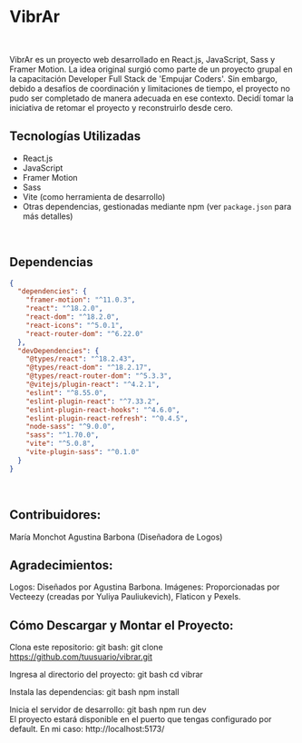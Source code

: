 # VibrAr
<br/>

VibrAr es un proyecto web desarrollado en React.js, JavaScript, Sass y Framer Motion. La idea original surgió como parte de un proyecto grupal en la capacitación Developer Full Stack de 'Empujar Coders'. Sin embargo, debido a desafíos de coordinación y limitaciones de tiempo, el proyecto no pudo ser completado de manera adecuada en ese contexto. Decidí tomar la iniciativa de retomar el proyecto y reconstruirlo desde cero.
<br/>

## Tecnologías Utilizadas
- React.js
- JavaScript
- Framer Motion
- Sass
- Vite (como herramienta de desarrollo)
- Otras dependencias, gestionadas mediante npm (ver `package.json` para más detalles)
<br/>

## Dependencias

```json
{
  "dependencies": {
    "framer-motion": "^11.0.3",
    "react": "^18.2.0",
    "react-dom": "^18.2.0",
    "react-icons": "^5.0.1",
    "react-router-dom": "^6.22.0"
  },
  "devDependencies": {
    "@types/react": "^18.2.43",
    "@types/react-dom": "^18.2.17",
    "@types/react-router-dom": "^5.3.3",
    "@vitejs/plugin-react": "^4.2.1",
    "eslint": "^8.55.0",
    "eslint-plugin-react": "^7.33.2",
    "eslint-plugin-react-hooks": "^4.6.0",
    "eslint-plugin-react-refresh": "^0.4.5",
    "node-sass": "^9.0.0",
    "sass": "^1.70.0",
    "vite": "^5.0.8",
    "vite-plugin-sass": "^0.1.0"
  }
}
```
<br/>

## Contribuidores:
María Monchot
Agustina Barbona (Diseñadora de Logos)
<br/>

## Agradecimientos:
Logos: Diseñados por Agustina Barbona.
Imágenes: Proporcionadas por Vecteezy (creadas por Yuliya Pauliukevich), Flaticon y Pexels.
<br/>

## Cómo Descargar y Montar el Proyecto:
Clona este repositorio:
git bash:
git clone https://github.com/tuusuario/vibrar.git
<br/>

Ingresa al directorio del proyecto:
git bash
cd vibrar
<br/>

Instala las dependencias:
git bash
npm install
<br/>

Inicia el servidor de desarrollo:
git bash
npm run dev
<br/>
El proyecto estará disponible en el puerto que tengas configurado por default. En mi caso: http://localhost:5173/
